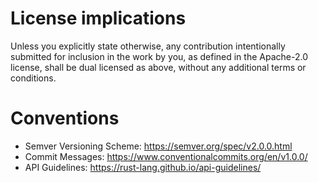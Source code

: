 # License implications

Unless you explicitly state otherwise, any contribution intentionally submitted
for inclusion in the work by you, as defined in the Apache-2.0 license, shall be
dual licensed as above, without any additional terms or conditions.

# Conventions

- Semver Versioning Scheme: https://semver.org/spec/v2.0.0.html
- Commit Messages: https://www.conventionalcommits.org/en/v1.0.0/
- API Guidelines: https://rust-lang.github.io/api-guidelines/
